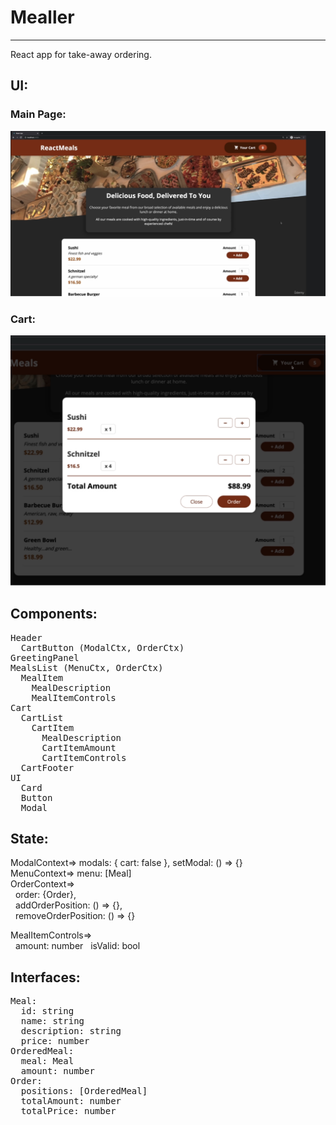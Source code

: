 # Mealler
---
React app for take-away ordering.
## UI:
### Main Page:

<img src="UI_main.png" width="600" alt="Main page UI">

### Cart:

<img src="UI_cart.png" width="600" alt="Card modal UI">

## Components:
<pre style="background: none">
Header
  CartButton (ModalCtx, OrderCtx)
GreetingPanel
MealsList (MenuCtx, OrderCtx)
  MealItem
    MealDescription
    MealItemControls
Cart
  CartList
    CartItem
      MealDescription
      CartItemAmount
      CartItemControls
  CartFooter
UI
  Card
  Button
  Modal
</pre>

## State:
ModalContext=> modals: { cart: false }, setModal: () => {}  
MenuContext=> menu: [Meal]  
OrderContext=>  
&nbsp;&nbsp;order: {Order},  
&nbsp;&nbsp;addOrderPosition: () => {},  
&nbsp;&nbsp;removeOrderPosition: () => {}  

MealItemControls=>  
&nbsp;&nbsp;amount: number
&nbsp;&nbsp;isValid: bool

## Interfaces:
<pre style="background: none">
Meal:
  id: string
  name: string
  description: string
  price: number
OrderedMeal:
  meal: Meal
  amount: number
Order:
  positions: [OrderedMeal]
  totalAmount: number
  totalPrice: number
</pre>